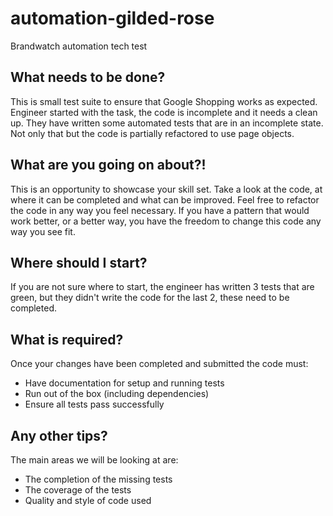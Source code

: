 # automation-gilded-rose
Brandwatch automation tech test

## What needs to be done?
This is small test suite to ensure that Google Shopping works as expected. Engineer started with the task, the code is incomplete and it needs a clean up. They have written some automated tests that are in an incomplete state. Not only that but the code is partially refactored to use page objects.

## What are you going on about?!
This is an opportunity to showcase your skill set.
Take a look at the code, at where it can be completed and what can be improved.
Feel free to refactor the code in any way you feel necessary.
If you have a pattern that would work better, or a better way, you have the freedom to change this code any way you see fit.

## Where should I start?
If you are not sure where to start, the engineer has written 3 tests that are green, but they didn't write the code for the last 2, these need to be completed.

## What is required?
Once your changes have been completed and submitted the code must:

- Have documentation for setup and running tests
- Run out of the box (including dependencies)
- Ensure all tests pass successfully

## Any other tips?
The main areas we will be looking at are:

- The completion of the missing tests
- The coverage of the tests
- Quality and style of code used
